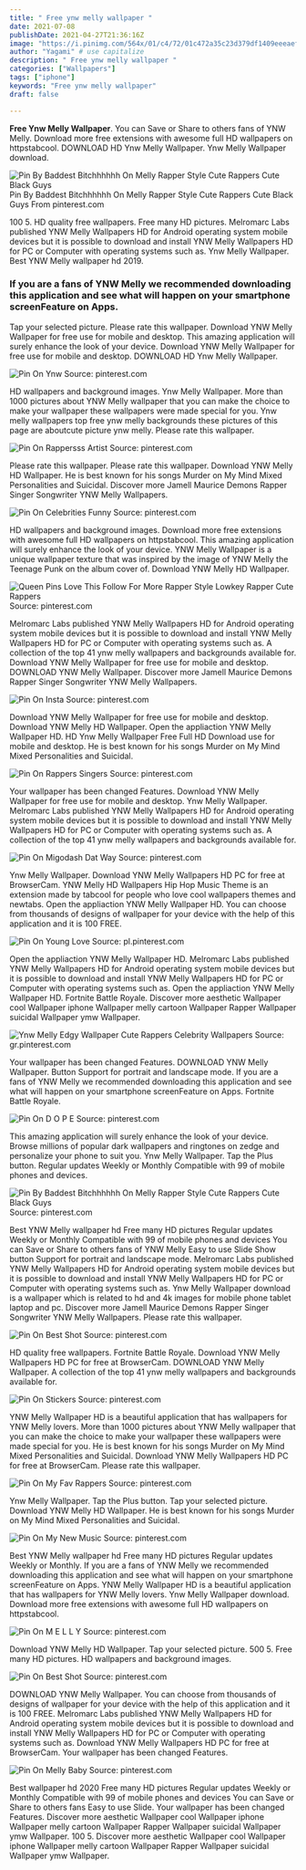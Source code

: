 ```yaml
---
title: " Free ynw melly wallpaper "
date: 2021-07-08
publishDate: 2021-04-27T21:36:16Z
image: "https://i.pinimg.com/564x/01/c4/72/01c472a35c23d379df1409eeeaefd8d7.jpg"
author: "Yagami" # use capitalize
description: " Free ynw melly wallpaper "
categories: ["Wallpapers"]
tags: ["iphone"]
keywords: "Free ynw melly wallpaper"
draft: false

---
```



**Free Ynw Melly Wallpaper**. You can Save or Share to others fans of YNW Melly. Download more free extensions with awesome full HD wallpapers on httpstabcool. DOWNLOAD HD Ynw Melly Wallpaper. Ynw Melly Wallpaper download.

![Pin By Baddest Bitchhhhhh On Melly Rapper Style Cute Rappers Cute Black Guys](https://i.pinimg.com/originals/ca/37/cf/ca37cffa2af742561a4751770182a011.png "Pin By Baddest Bitchhhhhh On Melly Rapper Style Cute Rappers Cute Black Guys")
Pin By Baddest Bitchhhhhh On Melly Rapper Style Cute Rappers Cute Black Guys From pinterest.com


100 5. HD quality free wallpapers. Free many HD pictures. Melromarc Labs published YNW Melly Wallpapers HD for Android operating system mobile devices but it is possible to download and install YNW Melly Wallpapers HD for PC or Computer with operating systems such as. Ynw Melly Wallpaper. Best YNW Melly wallpaper hd 2019.

### If you are a fans of YNW Melly we recommended downloading this application and see what will happen on your smartphone screenFeature on Apps.

Tap your selected picture. Please rate this wallpaper. Download YNW Melly Wallpaper for free use for mobile and desktop. This amazing application will surely enhance the look of your device. Download YNW Melly Wallpaper for free use for mobile and desktop. DOWNLOAD HD Ynw Melly Wallpaper.


![Pin On Ynw](https://i.pinimg.com/736x/dc/6f/06/dc6f06995a11dc88e33db111338dbe5d.jpg "Pin On Ynw")
Source: pinterest.com

HD wallpapers and background images. Ynw Melly Wallpaper. More than 1000 pictures about YNW Melly wallpaper that you can make the choice to make your wallpaper these wallpapers were made special for you. Ynw melly wallpapers top free ynw melly backgrounds these pictures of this page are aboutcute picture ynw melly. Please rate this wallpaper.

![Pin On Rappersss Artist](https://i.pinimg.com/originals/a9/31/02/a93102aef6fa14014f47f6a8116f1e2a.jpg "Pin On Rappersss Artist")
Source: pinterest.com

Please rate this wallpaper. Please rate this wallpaper. Download YNW Melly HD Wallpaper. He is best known for his songs Murder on My Mind Mixed Personalities and Suicidal. Discover more Jamell Maurice Demons Rapper Singer Songwriter YNW Melly Wallpapers.

![Pin On Celebrities Funny](https://i.pinimg.com/originals/1c/8e/fe/1c8efe9f8cbeec95d187b7f3fd43d526.jpg "Pin On Celebrities Funny")
Source: pinterest.com

HD wallpapers and background images. Download more free extensions with awesome full HD wallpapers on httpstabcool. This amazing application will surely enhance the look of your device. YNW Melly Wallpaper is a unique wallpaper texture that was inspired by the image of YNW Melly the Teenage Punk on the album cover of. Download YNW Melly HD Wallpaper.

![Queen Pins Love This Follow For More Rapper Style Lowkey Rapper Cute Rappers](https://i.pinimg.com/originals/c3/a3/54/c3a35466cf8b6e9138680a84a9d6d9c8.jpg "Queen Pins Love This Follow For More Rapper Style Lowkey Rapper Cute Rappers")
Source: pinterest.com

Melromarc Labs published YNW Melly Wallpapers HD for Android operating system mobile devices but it is possible to download and install YNW Melly Wallpapers HD for PC or Computer with operating systems such as. A collection of the top 41 ynw melly wallpapers and backgrounds available for. Download YNW Melly Wallpaper for free use for mobile and desktop. DOWNLOAD YNW Melly Wallpaper. Discover more Jamell Maurice Demons Rapper Singer Songwriter YNW Melly Wallpapers.

![Pin On Insta](https://i.pinimg.com/originals/fe/e7/c3/fee7c3367cfe6d85e7f4b0cb5b2b8bbd.jpg "Pin On Insta")
Source: pinterest.com

Download YNW Melly Wallpaper for free use for mobile and desktop. Download YNW Melly HD Wallpaper. Open the appliaction YNW Melly Wallpaper HD. HD Ynw Melly Wallpaper Free Full HD Download use for mobile and desktop. He is best known for his songs Murder on My Mind Mixed Personalities and Suicidal.

![Pin On Rappers Singers](https://i.pinimg.com/736x/b1/cc/55/b1cc55b8067548a121975816720be105.jpg "Pin On Rappers Singers")
Source: pinterest.com

Your wallpaper has been changed Features. Download YNW Melly Wallpaper for free use for mobile and desktop. Ynw Melly Wallpaper. Melromarc Labs published YNW Melly Wallpapers HD for Android operating system mobile devices but it is possible to download and install YNW Melly Wallpapers HD for PC or Computer with operating systems such as. A collection of the top 41 ynw melly wallpapers and backgrounds available for.

![Pin On Migodash Dat Way](https://i.pinimg.com/originals/66/ba/c3/66bac3467cf69f3a4a719b1f8cbe72cf.jpg "Pin On Migodash Dat Way")
Source: pinterest.com

Ynw Melly Wallpaper. Download YNW Melly Wallpapers HD PC for free at BrowserCam. YNW Melly HD Wallpapers Hip Hop Music Theme is an extension made by tabcool for people who love cool wallpapers themes and newtabs. Open the appliaction YNW Melly Wallpaper HD. You can choose from thousands of designs of wallpaper for your device with the help of this application and it is 100 FREE.

![Pin On Young Love](https://i.pinimg.com/564x/e5/96/d6/e596d62fa17359c279b96d7f44614687.jpg "Pin On Young Love")
Source: pl.pinterest.com

Open the appliaction YNW Melly Wallpaper HD. Melromarc Labs published YNW Melly Wallpapers HD for Android operating system mobile devices but it is possible to download and install YNW Melly Wallpapers HD for PC or Computer with operating systems such as. Open the appliaction YNW Melly Wallpaper HD. Fortnite Battle Royale. Discover more aesthetic Wallpaper cool Wallpaper iphone Wallpaper melly cartoon Wallpaper Rapper Wallpaper suicidal Wallpaper ymw Wallpaper.

![Ynw Melly Edgy Wallpaper Cute Rappers Celebrity Wallpapers](https://i.pinimg.com/originals/09/1b/0d/091b0d82f1268aaa1f2947706affd39f.jpg "Ynw Melly Edgy Wallpaper Cute Rappers Celebrity Wallpapers")
Source: gr.pinterest.com

Your wallpaper has been changed Features. DOWNLOAD YNW Melly Wallpaper. Button Support for portrait and landscape mode. If you are a fans of YNW Melly we recommended downloading this application and see what will happen on your smartphone screenFeature on Apps. Fortnite Battle Royale.

![Pin On D O P E](https://i.pinimg.com/736x/c4/5b/a1/c45ba1b2819bf5a330c50b62c6ddf21c.jpg "Pin On D O P E")
Source: pinterest.com

This amazing application will surely enhance the look of your device. Browse millions of popular dark wallpapers and ringtones on zedge and personalize your phone to suit you. Ynw Melly Wallpaper. Tap the Plus button. Regular updates Weekly or Monthly Compatible with 99 of mobile phones and devices.

![Pin By Baddest Bitchhhhhh On Melly Rapper Style Cute Rappers Cute Black Guys](https://i.pinimg.com/originals/ca/37/cf/ca37cffa2af742561a4751770182a011.png "Pin By Baddest Bitchhhhhh On Melly Rapper Style Cute Rappers Cute Black Guys")
Source: pinterest.com

Best YNW Melly wallpaper hd Free many HD pictures Regular updates Weekly or Monthly Compatible with 99 of mobile phones and devices You can Save or Share to others fans of YNW Melly Easy to use Slide Show button Support for portrait and landscape mode. Melromarc Labs published YNW Melly Wallpapers HD for Android operating system mobile devices but it is possible to download and install YNW Melly Wallpapers HD for PC or Computer with operating systems such as. Ynw Melly Wallpaper download is a wallpaper which is related to hd and 4k images for mobile phone tablet laptop and pc. Discover more Jamell Maurice Demons Rapper Singer Songwriter YNW Melly Wallpapers. Please rate this wallpaper.

![Pin On Best Shot](https://i.pinimg.com/736x/93/31/79/9331792fe29cb0467be37f4b1ba3afad.jpg "Pin On Best Shot")
Source: pinterest.com

HD quality free wallpapers. Fortnite Battle Royale. Download YNW Melly Wallpapers HD PC for free at BrowserCam. DOWNLOAD YNW Melly Wallpaper. A collection of the top 41 ynw melly wallpapers and backgrounds available for.

![Pin On Stickers](https://i.pinimg.com/474x/0b/5f/23/0b5f23d2aed264f918fb7bdcb3e8060e.jpg "Pin On Stickers")
Source: pinterest.com

YNW Melly Wallpaper HD is a beautiful application that has wallpapers for YNW Melly lovers. More than 1000 pictures about YNW Melly wallpaper that you can make the choice to make your wallpaper these wallpapers were made special for you. He is best known for his songs Murder on My Mind Mixed Personalities and Suicidal. Download YNW Melly Wallpapers HD PC for free at BrowserCam. Please rate this wallpaper.

![Pin On My Fav Rappers](https://i.pinimg.com/474x/87/33/5b/87335b2674fd583ba80e213693e9e8a9.jpg "Pin On My Fav Rappers")
Source: pinterest.com

Ynw Melly Wallpaper. Tap the Plus button. Tap your selected picture. Download YNW Melly HD Wallpaper. He is best known for his songs Murder on My Mind Mixed Personalities and Suicidal.

![Pin On My New Music](https://i.pinimg.com/originals/d6/79/4b/d6794b5c10637fe2f9a13147d00c7ddb.jpg "Pin On My New Music")
Source: pinterest.com

Best YNW Melly wallpaper hd Free many HD pictures Regular updates Weekly or Monthly. If you are a fans of YNW Melly we recommended downloading this application and see what will happen on your smartphone screenFeature on Apps. YNW Melly Wallpaper HD is a beautiful application that has wallpapers for YNW Melly lovers. Ynw Melly Wallpaper download. Download more free extensions with awesome full HD wallpapers on httpstabcool.

![Pin On M E L L Y](https://i.pinimg.com/736x/10/eb/87/10eb87b23def49b6fdae0266e76340fe.jpg "Pin On M E L L Y")
Source: pinterest.com

Download YNW Melly HD Wallpaper. Tap your selected picture. 500 5. Free many HD pictures. HD wallpapers and background images.

![Pin On Best Shot](https://i.pinimg.com/736x/d1/da/74/d1da747b5eab07a545d9f756f255bc09.jpg "Pin On Best Shot")
Source: pinterest.com

DOWNLOAD YNW Melly Wallpaper. You can choose from thousands of designs of wallpaper for your device with the help of this application and it is 100 FREE. Melromarc Labs published YNW Melly Wallpapers HD for Android operating system mobile devices but it is possible to download and install YNW Melly Wallpapers HD for PC or Computer with operating systems such as. Download YNW Melly Wallpapers HD PC for free at BrowserCam. Your wallpaper has been changed Features.

![Pin On Melly Baby](https://i.pinimg.com/564x/01/c4/72/01c472a35c23d379df1409eeeaefd8d7.jpg "Pin On Melly Baby")
Source: pinterest.com

Best wallpaper hd 2020 Free many HD pictures Regular updates Weekly or Monthly Compatible with 99 of mobile phones and devices You can Save or Share to others fans Easy to use Slide. Your wallpaper has been changed Features. Discover more aesthetic Wallpaper cool Wallpaper iphone Wallpaper melly cartoon Wallpaper Rapper Wallpaper suicidal Wallpaper ymw Wallpaper. 100 5. Discover more aesthetic Wallpaper cool Wallpaper iphone Wallpaper melly cartoon Wallpaper Rapper Wallpaper suicidal Wallpaper ymw Wallpaper.

